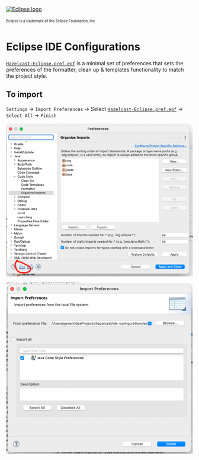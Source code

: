 [![Eclipse logo](https://www.eclipse.org/org/artwork/images/eclipse_ide_logo.png)](https://www.eclipse.org/)

<sub><sup>Eclipse is a trademark of the Eclipse Foundation, Inc</sup><sub>

# Eclipse IDE Configurations

[`Hazelcast-Eclipse.pref.epf`](Hazelcast-Eclipse.pref.epf) is a minimal set of preferences that sets the preferences of
the formatter, clean up & templates functionality to match the project style.

## To import

`Settings` -> `Import Preferences` ->
Select [`Hazelcast-Eclipse.pref.epf`](Hazelcast-Eclipse.pref.epf) -> `Select All` -> `Finish`

![Eclipse Import Preferences Screenshot](./import-preferences-button.png)

![Eclipse Import Preferences Wizard](./import-preferences-wizard.png)
